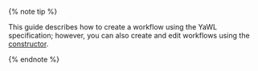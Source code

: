 {% note tip %}

This guide describes how to create a workflow using the YaWL specification; however, you can also create and edit workflows using the [constructor](../../serverless-integrations/operations/workflows/constructor/index.md).

{% endnote %}